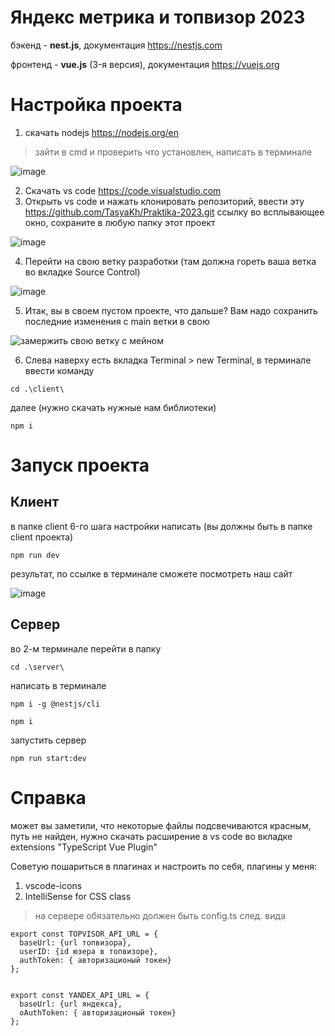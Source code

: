 # Яндекс метрика и топвизор 2023

бэкенд - **nest.js**, документация https://nestjs.com

фронтенд - **vue.js** (3-я версия), документация https://vuejs.org

# Настройка проекта
1. скачать nodejs https://nodejs.org/en
> зайти в cmd и проверить что установлен, написать в терминале

![image](https://github.com/TasyaKh/Praktika-2023/assets/91024491/5719cccb-1df9-4d66-a0a8-cfb403ef6ba8)

2. Скачать vs code https://code.visualstudio.com
3. Открыть  vs code и нажать клонировать репозиторий, ввести эту https://github.com/TasyaKh/Praktika-2023.git ссылку во всплывающее окно, сохраните в любую папку этот проект

![image](https://github.com/TasyaKh/Praktika-2023/assets/91024491/4ce63485-cd98-415a-a561-06d414d8f8a5)

4. Перейти на свою ветку разработки (там должна гореть ваша ветка во вкладке Source Control)

![image](https://github.com/TasyaKh/Praktika-2023/assets/91024491/3f8e8ff5-6419-4ae4-8af2-a9782c74bbe0)

5. Итак, вы в своем пустом проекте, что дальше? Вам надо сохранить последние изменения с main ветки в свою

![замержить свою ветку с мейном](https://github.com/TasyaKh/Praktika-2023/assets/91024491/a3d36e99-9f92-44a6-9293-d3eb108f0d5b)


6. Слева наверху есть вкладка Terminal > new Terminal, в терминале ввести команду 

```
cd .\client\
```
далее (нужно скачать нужные нам библиотеки) 

```
npm i
```

# Запуск проекта

## Клиент
в папке client 6-го шага настройки написать (вы должны быть в папке client проекта)

```
npm run dev
```
результат, по ссылке в терминале сможете посмотреть наш сайт

![image](https://github.com/TasyaKh/Praktika-2023/assets/91024491/dee34e17-123e-45f5-a673-c420351549d8)

## Сервер
во 2-м терминале перейти в папку

```
cd .\server\
```
написать в терминале

```
npm i -g @nestjs/cli
```

```
npm i
```

запустить сервер 

```
npm run start:dev
```

# Справка
может вы заметили, что некоторые файлы подсвечиваются красным, путь не найден, нужно скачать расширение в vs code во вкладке extensions "TypeScript Vue Plugin"

Советую пошариться в плагинах и настроить по себя, плагины у меня:

1. vscode-icons
2. IntelliSense for CSS class

> на сервере обязательно должен быть config.ts след. вида

```
export const TOPVISOR_API_URL = {
  baseUrl: {url топвизора},
  userID: {id юзера в топвизоре},
  authToken: { авторизационый токен}
};


export const YANDEX_API_URL = {
  baseUrl: {url яндекса},
  oAuthToken: { авторизационый токен}
};

```

